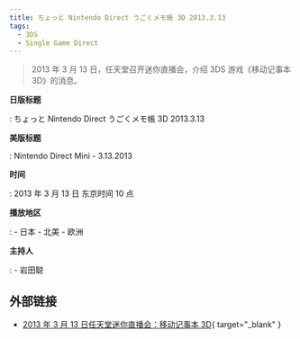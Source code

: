 ```yaml
---
title: ちょっと Nintendo Direct うごくメモ帳 3D 2013.3.13
tags:
  - 3DS
  - Single Game Direct
---
```


> 2013 年 3 月 13 日，任天堂召开迷你直播会，介绍 3DS 游戏《移动记事本 3D》的消息。

**日版标题**

:   ちょっと Nintendo Direct うごくメモ帳 3D 2013.3.13

**美版标题**

:   Nintendo Direct Mini - 3.13.2013

**时间**

:   2013 年 3 月 13 日 东京时间 10 点

**播放地区**

:   - 日本
    - 北美
    - 欧洲

**主持人**

:   - 岩田聪

## 外部链接

- [2013 年 3 月 13 日任天堂迷你直播会：移动记事本 3D](https://www.bilibili.com/video/BV1tJ411v7XN/){ target="_blank" }
